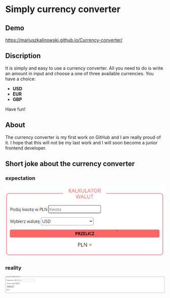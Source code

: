 # Simply currency converter

## Demo 

https://mariuszkalinowski.github.io/Currency-converter/

## Discription 

It is simply and easy to use a currency converter. All you need to do is write an amount in input and choose a one of three available currencies. 
You have a choice:
- **USD** 
- **EUR**
- **GBP**

Have fun! 

## About

The currency converter is my first work on GitHub and I am really proud of it. I hope that this will not be my last work and I will soon become a junior frontend developer.




## Short joke about the currency converter 

### expectation
![expectation](images/expectation.png) 
### reality
![reality](images/reality.png)
